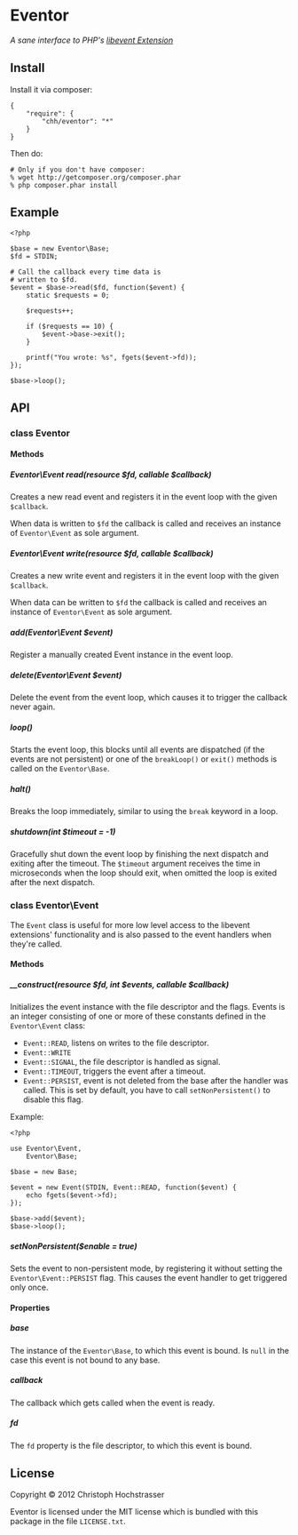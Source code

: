 # Eventor

_A sane interface to PHP's [libevent Extension][]_

[libevent extension]: http://php.net/libevent

## Install

Install it via composer:

	{
		"require": {
			"chh/eventor": "*"
		}
	}

Then do:
	
	# Only if you don't have composer:
	% wget http://getcomposer.org/composer.phar
	% php composer.phar install

## Example

	<?php
	
	$base = new Eventor\Base;
	$fd = STDIN;
	
	# Call the callback every time data is
	# written to $fd.
	$event = $base->read($fd, function($event) {
		static $requests = 0;
		
		$requests++;
		
		if ($requests == 10) {
			$event->base->exit();
		}
		
		printf("You wrote: %s", fgets($event->fd));
	});
	
	$base->loop();

## API

### class Eventor

#### Methods

##### Eventor\Event read(resource $fd, callable $callback)

Creates a new read event and registers it in the event loop with the
given `$callback`.

When data is written to `$fd` the callback is called and receives an instance of `Eventor\Event` as sole argument.

##### Eventor\Event write(resource $fd, callable $callback)

Creates a new write event and registers it in the event loop with the
given `$callback`.

When data can be written to `$fd` the callback is called and receives an instance of
`Eventor\Event` as sole argument.

##### add(Eventor\Event $event)

Register a manually created Event instance in the event loop.

##### delete(Eventor\Event $event)

Delete the event from the event loop, which causes it to trigger
the callback never again.

##### loop()

Starts the event loop, this blocks until all events are dispatched (if the events
are not persistent) or one of the `breakLoop()` or `exit()` methods is called
on the `Eventor\Base`.

##### halt()

Breaks the loop immediately, similar to using the `break` keyword in a loop.

##### shutdown(int $timeout = -1)

Gracefully shut down the event loop by finishing the next dispatch and
exiting after the timeout. The `$timeout` argument receives the time in
microseconds when the loop should exit, when omitted the loop is exited after
the next dispatch.

### class Eventor\Event

The `Event` class is useful for more low level access to the libevent extensions'
functionality and is also passed to the event handlers when they're called.

#### Methods

##### __construct(resource $fd, int $events, callable $callback)

Initializes the event instance with the file descriptor and the
flags. Events is an integer consisting of one or more of these constants
defined in the `Eventor\Event` class:

 * `Event::READ`, listens on writes to the file descriptor.
 * `Event::WRITE`
 * `Event::SIGNAL`, the file descriptor is handled as signal.
 * `Event::TIMEOUT`, triggers the event after a timeout.
 * `Event::PERSIST`, event is not deleted from the base after the
   handler was called. This is set by default, you have to call
   `setNonPersistent()` to disable this flag.

Example:

	<?php
	
	use Eventor\Event,
	    Eventor\Base;
	
	$base = new Base;
	
	$event = new Event(STDIN, Event::READ, function($event) {
		echo fgets($event->fd);
	});
	
	$base->add($event);
	$base->loop();

##### setNonPersistent($enable = true)

Sets the event to non-persistent mode, by registering it without setting
the `Eventor\Event::PERSIST` flag. This causes the event handler to get triggered only once.

#### Properties

##### base

The instance of the `Eventor\Base`, to which this event is bound. Is `null` in the case this event is not bound to any base.

##### callback

The callback which gets called when the event is ready.

##### fd

The `fd` property is the file descriptor, to which this event is bound.

## License

Copyright © 2012 Christoph Hochstrasser

Eventor is licensed under the MIT license which is bundled with this
package in the file `LICENSE.txt`.